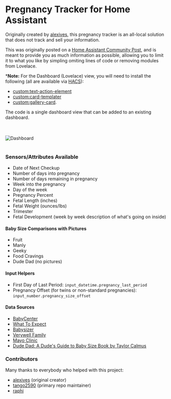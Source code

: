 # Pregnancy Tracker for Home Assistant

Originally created by [alexives](https://github.com/alexives), this pregnancy tracker is an all-local solution that does not track and sell your information.<br>

This was originally posted on a [Home Assistant Community Post](https://community.home-assistant.io/t/pregnancy-tracking-privately-with-tempalate-sensors/270583), and is meant to provide you as much information as possible, allowing you to limit it to what you like by simpling omiting lines of code or removing modules from Lovelace.

***Note:** For the Dashboard (Lovelace) view, you will need to install the following (all are available via [HACS](https://hacs.xyz/)):
- [custom:text-action-element](https://github.com/custom-cards/text-action-element)
- [custom:card-templater](https://github.com/gadgetchnnel/lovelace-card-templater)
- [custom:gallery-card](https://github.com/TarheelGrad1998/gallery-card).

The code is a single dashboard view that can be added to an existing dashboard.

<br><br />
![Dashboard](images/Dashboard.jpeg)
<br><br />
### Sensors/Attributes Available
- Date of Next Checkup
- Number of days into pregnancy
- Number of days remaining in pregnancy
- Week into the pregnancy
- Day of the week
- Pregnancy Percent
- Fetal Length (inches)
- Fetal Weight (ounces/lbs)
- Trimester
- Fetal Development (week by week description of what's going on inside)

#### Baby Size Comparisons with Pictures
- Fruit
- Manly
- Geeky
- Food Cravings
- Dude Dad (no pictures)

#### Input Helpers
- First Day of Last Period: `input_datetime.pregnancy_last_period`
- Pregnancy Offset (for twins or non-standard pregnancies): `input_number.pregnancy_size_offset`

#### Data Sources
- [BabyCenter](https://www.babycenter.com/)
- [What To Expect](https://www.whattoexpect.com/)
- [Babysizer](https://babysizer.com/)
- [Verywell Family](https://www.verywellfamily.com/)
- [Mayo Clinic](https://www.mayoclinic.org/healthy-lifestyle/pregnancy-week-by-week/in-depth/hlv-20049471)
- [Dude Dad: A Dude's Guide to Baby Size Book by Taylor Calmus](https://www.dudedad.com/pages/dudes-guide-to-baby-size) 

### Contributors
Many thanks to everybody who helped with this project:
- [alexives](https://github.com/alexives) (original creator)
- [tango2590](https://github.com/tango2590) (primary repo maintainer)
- [raphi](https://community.home-assistant.io/u/raphi/summary)
